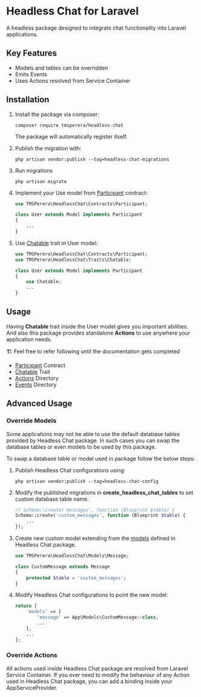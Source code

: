 # Headless Chat for Laravel

A headless package designed to integrate chat functionality into Laravel applications.

## Key Features

 - Models and tables can be overridden 
 - Emits Events
 - Uses Actions resolved from Service Container

## Installation

1. Install the package via composer:

    ```
    composer require tmsperera/headless-chat
    ```
    The package will automatically register itself.

2. Publish the migration with:

    ```
    php artisan vendor:publish --tag=headless-chat-migrations
    ```

3. Run migrations

    ```
    php artisan migrate
    ```

4. Implement your Use model from [Participant]([Chatable](/package/src/Contracts/Participant.php)) contract:

    ```php
    use TMSPerera\HeadlessChat\Contracts\Participant;
    
    class User extends Model implements Participant
    {
        ...
    }
    ```

5. Use [Chatable](/package/src/Traits/Chatable.php) trait in User model:

    ```php
    use TMSPerera\HeadlessChat\Contracts\Participant;
    use TMSPerera\HeadlessChat\Traits\Chatable;
    
    class User extends Model implements Participant
    {
        use Chatable;
        ...
    }
    ```

## Usage

Having **Chatable** trait inside the User model gives you important abilities. And also this package provides standalone **Actions** to use anywhere your application needs.

🏗️ Feel free to refer following until the documentation gets completed

- [Participant](/package/src/Contracts/Participant.php) Contract
- [Chatable](/package/src/Traits/Chatable.php) Trait
- [Actions](package/src/Actions) Directory
- [Events](package/src/Events) Directory

## Advanced Usage

### Override Models

Some applications may not be able to use the default database tables provided by Headless Chat package. In such cases you can swap the database tables or even models to be used by this package. 

To swap a database table or model used in package follow the below steps:

1. Publish Headless Chat configurations using:

    ```
    php artisan vendor:publish --tag=headless-chat-config
    ```

2. Modify the published migrations in **create_headless_chat_tables** to set custom database table name.

    ```php
    // Schema::create('messages', function (Blueprint $table) {
    Schema::create('custom_messages', function (Blueprint $table) {
        ...
    });
    ```

3. Create new custom model extending from the [models](/package/src/Models) defined in Headless Chat package.

    ```php
    use TMSPerera\HeadlessChat\Models\Message;
    
    class CustomMessage extends Message
    {
        protected $table = 'custom_messages';
    }
    ```

4. Modify Headless Chat configurations to point the new model:

    ```php
    return [
        'models' => [
            'message' => App\Models\CustomMessage::class,
            ...
        ],
        ...
    ];
    ```

### Override Actions

All actions used inside Headless Chat package are resolved from Laravel Service Container. If you ever need to modify the behaviour of any Action used in Headless Chat package, you can add a binding inside your AppServiceProvider.
